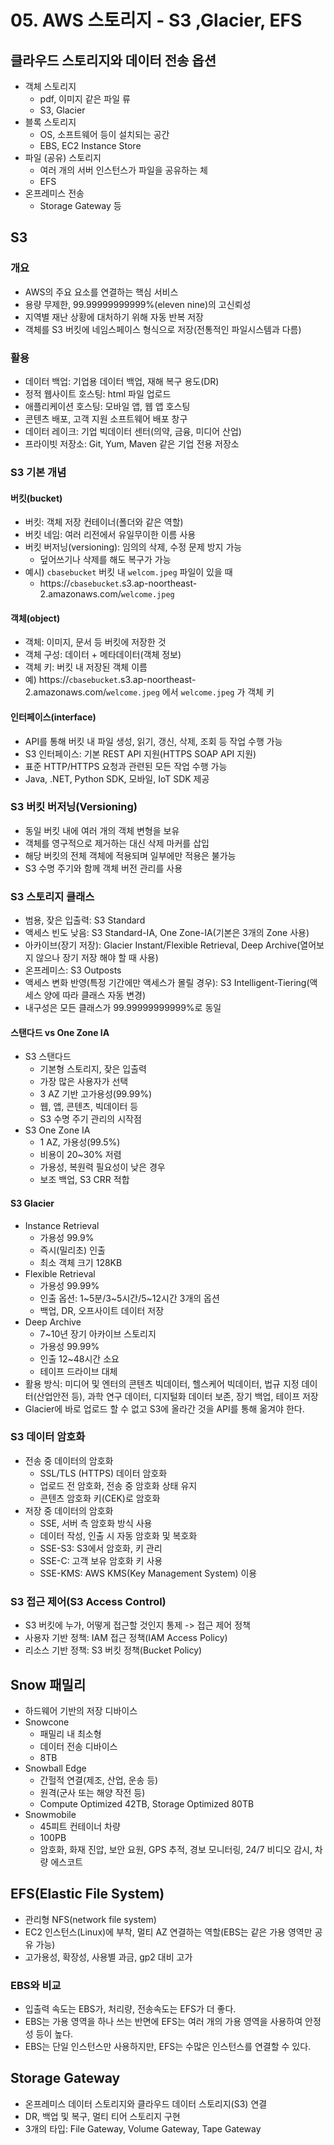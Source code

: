 # 05. AWS 스토리지 - S3 ,Glacier, EFS

## 클라우드 스토리지와 데이터 전송 옵션

- 객체 스토리지
  - pdf, 이미지 같은 파일 류
  - S3, Glacier
- 블록 스토리지
  - OS, 소프트웨어 등이 설치되는 공간
  - EBS, EC2 Instance Store
- 파일 (공유) 스토리지
  - 여러 개의 서버 인스턴스가 파일을 공유하는 체
  - EFS
- 온프레미스 전송
  - Storage Gateway 등

## S3

### 개요

- AWS의 주요 요소를 연결하는 핵심 서비스
- 용량 무제한, 99.99999999999%(eleven nine)의 고신뢰성
- 지역별 재난 상황에 대처하기 위해 자동 반복 저장
- 객체를 S3 버킷에 네임스페이스 형식으로 저장(전통적인 파일시스템과 다름)

### 활용

- 데이터 백업: 기업용 데이터 백업, 재해 복구 용도(DR)
- 정적 웹사이트 호스팅: html 파일 업로드
- 애플리케이션 호스팅: 모바일 앱, 웹 앱 호스팅
- 콘텐츠 배포, 고객 지원 소프트웨어 배포 창구
- 데이터 레이크: 기업 빅데이터 센터(의약, 금융, 미디어 산업)
- 프라이빗 저장소: Git, Yum, Maven 같은 기업 전용 저장소

### S3 기본 개념

#### 버킷(bucket)

- 버킷: 객체 저장 컨테이너(폴더와 같은 역할)
- 버킷 네임: 여러 리전에서 유일무이한 이름 사용
- 버킷 버저닝(versioning): 임의의 삭제, 수정 문제 방지 가능
  - 덮어쓰기나 삭제를 해도 복구가 가능
- 예시) `cbasebucket` 버킷 내 `welcom.jpeg` 파일이 있을 때
  - https://`cbasebucket`.s3.ap-noortheast-2.amazonaws.com/`welcome.jpeg`

#### 객체(object)

- 객체: 이미지, 문서 등 버킷에 저장한 것
- 객체 구성: 데이터 + 메타데이터(객체 정보)
- 객체 키: 버킷 내 저장된 객체 이름
- 예) https://`cbasebucket`.s3.ap-noortheast-2.amazonaws.com/`welcome.jpeg` 에서 `welcome.jpeg` 가 객체 키

#### 인터페이스(interface)

- API를 통해 버킷 내 파일 생성, 읽기, 갱신, 삭제, 조회 등 작업 수행 가능
- S3 인터페이스: 기본 REST API 지원(HTTPS SOAP API 지원)
- 표준 HTTP/HTTPS 요청과 관련된 모든 작업 수행 가능
- Java, .NET, Python SDK, 모바일, IoT SDK 제공

### S3 버킷 버저닝(Versioning)

- 동일 버킷 내에 여러 개의 객체 변형을 보유
- 객체를 영구적으로 제거하는 대신 삭제 마커를 삽입
- 해당 버킷의 전체 객체에 적용되며 일부에만 적용은 불가능
- S3 수명 주기와 함께 객체 버전 관리를 사용

### S3 스토리지 클래스

- 범용, 잦은 입출력: S3 Standard
- 액세스 빈도 낮음: S3 Standard-IA, One Zone-IA(기본은 3개의 Zone 사용)
- 아카이브(장기 저장): Glacier Instant/Flexible Retrieval, Deep Archive(열어보지 않으나 장기 저장 해야 할 때 사용)
- 온프레미스: S3 Outposts
- 액세스 변화 반영(특정 기간에만 액세스가 몰릴 경우): S3 Intelligent-Tiering(액세스 양에 따라 클래스 자동 변경)
- 내구성은 모든 클래스가 99.99999999999%로 동일

#### 스탠다드 vs One Zone IA

- S3 스탠다드
  - 기본형 스토리지, 잦은 입출력
  - 가장 많은 사용자가 선택
  - 3 AZ 기반 고가용성(99.99%)
  - 웹, 앱, 콘텐츠, 빅데이터 등
  - S3 수명 주기 관리의 시작점
- S3 One Zone IA
  - 1 AZ, 가용성(99.5%)
  - 비용이 20~30% 저렴
  - 가용성, 복원력 필요성이 낮은 경우
  - 보조 백업, S3 CRR 적합

#### S3 Glacier

- Instance Retrieval
  - 가용성 99.9%
  - 즉시(밀리초) 인출
  - 최소 객체 크기 128KB
- Flexible Retrieval
  - 가용성 99.99%
  - 인출 옵션: 1~5분/3~5시간/5~12시간 3개의 옵션
  - 백업, DR, 오프사이트 데이터 저장
- Deep Archive
  - 7~10년 장기 아카이브 스토리지
  - 가용성 99.99%
  - 인출 12~48시간 소요
  - 테이프 드라이브 대체
- 활용 방식: 미디어 및 엔터의 콘텐츠 빅데이터, 헬스케어 빅데이터, 법규 지정 데이터(산업안전 등), 과학 연구 데이터, 디지털화 데이터 보존, 장기 백업, 테이프 저장
- Glacier에 바로 업로드 할 수 없고 S3에 올라간 것을 API를 통해 옮겨야 한다.

### S3 데이터 암호화

- 전송 중 데이터의 암호화
  - SSL/TLS (HTTPS) 데이터 암호화
  - 업로드 전 암호화, 전송 중 암호화 상태 유지
  - 콘텐츠 암호화 키(CEK)로 암호화
- 저장 중 데이터의 암호화
  - SSE, 서버 측 암호화 방식 사용
  - 데이터 작성, 인출 시 자동 암호화 및 복호화
  - SSE-S3: S3에서 암호화, 키 관리
  - SSE-C: 고객 보유 암호화 키 사용
  - SSE-KMS: AWS KMS(Key Management System) 이용

### S3 접근 제어(S3 Access Control)

- S3 버킷에 누가, 어떻게 접근할 것인지 통제 -> 접근 제어 정책
- 사용자 기반 정책: IAM 접근 정책(IAM Access Policy)
- 리소스 기반 정책: S3 버킷 정책(Bucket Policy)

## Snow 패밀리

- 하드웨어 기반의 저장 디바이스
- Snowcone
  - 패밀리 내 최소형
  - 데이터 전송 디바이스
  - 8TB
- Snowball Edge
  - 간헐적 연결(제조, 산업, 운송 등)
  - 원격(군사 또는 해양 작전 등)
  - Compute Optimized 42TB, Storage Optimized 80TB
- Snowmobile
  - 45피트 컨테이너 차량
  - 100PB
  - 암호화, 화재 진압, 보안 요원, GPS 추적, 경보 모니터링, 24/7 비디오 감시, 차량 에스코트

## EFS(Elastic File System)

- 관리형 NFS(network file system)
- EC2 인스턴스(Linux)에 부착, 멀티 AZ 연결하는 역할(EBS는 같은 가용 영역만 공유 가능)
- 고가용성, 확장성, 사용별 과금, gp2 대비 고가

### EBS와 비교

- 입출력 속도는 EBS가, 처리량, 전송속도는 EFS가 더 좋다.
- EBS는 가용 영역을 하나 쓰는 반면에 EFS는 여러 개의 가용 영역을 사용하여 안정성 등이 높다.
- EBS는 단일 인스턴스만 사용하지만, EFS는 수많은 인스턴스를 연결할 수 있다.

## Storage Gateway

- 온프레미스 데이터 스토리지와 클라우드 데이터 스토리지(S3) 연결
- DR, 백업 및 복구, 멀티 티어 스토리지 구현
- 3개의 타입: File Gateway, Volume Gateway, Tape Gateway
